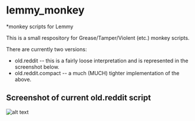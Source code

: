 # lemmy_monkey
*monkey scripts for Lemmy

This is a small respository for Grease/Tamper/Violent (etc.) monkey scripts.

There are currently two versions:
- old.reddit -- this is a fairly loose interpretation and is represented in the screenshot below.
- old.reddit.compact -- a much (MUCH) tighter implementation of the above.

## Screenshot of current old.reddit script
![alt text](https://github.com/soundjester/lemmy_monkey/blob/5a37f6fbdfe6ffbc65fd7bb3171ba1f2dc71bf96/Current%20Version%20Screenshot%20v0.7.png)
